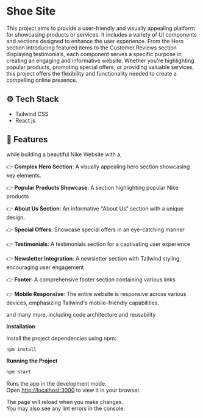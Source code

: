 # Shoe Site

This project aims to provide a user-friendly and visually appealing platform for showcasing products or services. It includes a variety of UI components and sections designed to enhance the user experience. From the Hero section introducing featured items to the Customer Reviews section displaying testimonials, each component serves a specific purpose in creating an engaging and informative website. Whether you're highlighting popular products, promoting special offers, or providing valuable services, this project offers the flexibility and functionality needed to create a compelling online presence.

## <a name="tech-stack">⚙️ Tech Stack</a>

- Tailwind CSS
- React.js

## <a name="features">🔋 Features</a>

while building a beautiful Nike Website with a,

👉 **Complex Hero Section**: A visually appealing hero section showcasing key elements.

👉 **Popular Products Showcase**: A section highlighting popular Nike products

👉 **About Us Section**: An informative "About Us" section with a unique design.

👉 **Special Offers**: Showcase special offers in an eye-catching manner

👉 **Testimonials**: A testimonials section for a captivating user experience

👉 **Newsletter Integration**: A newsletter section with Tailwind styling, encouraging user engagement

👉 **Footer**: A comprehensive footer section containing various links

👉 **Mobile Responsive**: The entire website is responsive across various devices, emphasizing Tailwind's mobile-friendly capabilities.

and many more, including code architecture and reusability 

**Installation**

Install the project dependencies using npm:

```bash
npm install
```


**Running the Project**

```bash
npm start
```
Runs the app in the development mode.\
Open [http://localhost:3000](http://localhost:3000) to view it in your browser.

The page will reload when you make changes.\
You may also see any lint errors in the console.

